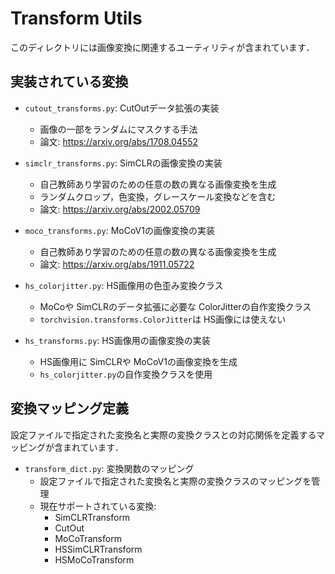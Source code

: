 # Transform Utils

このディレクトリには画像変換に関連するユーティリティが含まれています．

## 実装されている変換

- `cutout_transforms.py`: CutOutデータ拡張の実装
  - 画像の一部をランダムにマスクする手法
  - 論文: https://arxiv.org/abs/1708.04552

- `simclr_transforms.py`: SimCLRの画像変換の実装
  - 自己教師あり学習のための任意の数の異なる画像変換を生成
  - ランダムクロップ，色変換，グレースケール変換などを含む
  - 論文: https://arxiv.org/abs/2002.05709

- `moco_transforms.py`: MoCoV1の画像変換の実装
  - 自己教師あり学習のための任意の数の異なる画像変換を生成
  - 論文: https://arxiv.org/abs/1911.05722

- `hs_colorjitter.py`: HS画像用の色歪み変換クラス
  - MoCoや SimCLRのデータ拡張に必要な ColorJitterの自作変換クラス
  - `torchvision.transforms.ColorJitter`は HS画像には使えない

- `hs_transforms.py`: HS画像用の画像変換の実装
  - HS画像用に SimCLRや MoCoV1の画像変換を生成
  - `hs_colorjitter.py`の自作変換クラスを使用

## 変換マッピング定義
設定ファイルで指定された変換名と実際の変換クラスとの対応関係を定義するマッピングが含まれています．
- `transform_dict.py`: 変換関数のマッピング
  - 設定ファイルで指定された変換名と実際の変換クラスのマッピングを管理
  - 現在サポートされている変換:
    - SimCLRTransform
    - CutOut
    - MoCoTransform
    - HSSimCLRTransform
    - HSMoCoTransform

